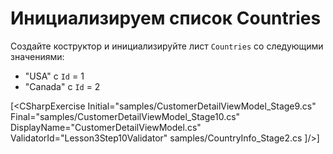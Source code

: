 ﻿Инициализируем список Countries
===============================
Создайте коструктор и инициализируйте лист `Countries` со следующими значениями:

* "USA" с `Id` = 1
* "Canada" с `Id` = 2

[<CSharpExercise Initial="samples/CustomerDetailViewModel_Stage9.cs"
        Final="samples/CustomerDetailViewModel_Stage10.cs"
        DisplayName="CustomerDetailViewModel.cs"
        ValidatorId="Lesson3Step10Validator" 
	<Dependencies>
        <Dependency>samples/CountryInfo_Stage2.cs</Dependency>
    </Dependencies>
</CSharpExercise>]/>]